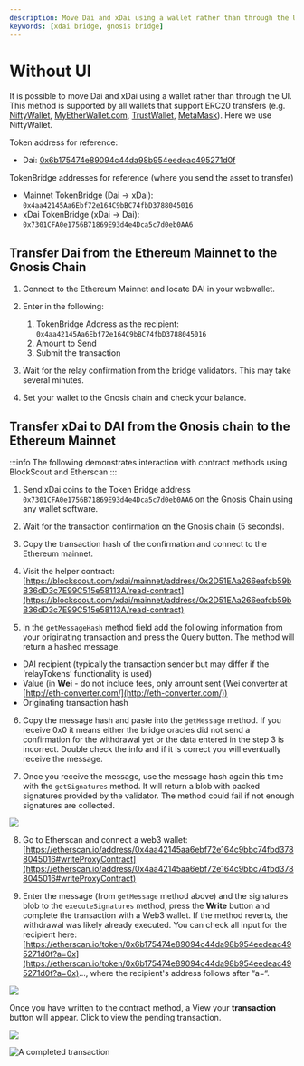 ```yaml
---
description: Move Dai and xDai using a wallet rather than through the UI. This method is supported by all wallets that support ERC20 transfers.
keywords: [xdai bridge, gnosis bridge]
---
```


# Without UI

It is possible to move Dai and xDai using a wallet rather than through the UI. This method is supported by all wallets that support ERC20 transfers (e.g. [NiftyWallet](https://chrome.google.com/webstore/detail/nifty-wallet/jbdaocneiiinmjbjlgalhcelgbejmnid?hl=en), [MyEtherWallet.com](http://myetherwallet.com/), [TrustWallet](https://trustwallet.com/), [MetaMask](https://metamask.io/)). Here we use NiftyWallet.

Token address for reference:

* Dai: [0x6b175474e89094c44da98b954eedeac495271d0f](https://etherscan.io/token/0x6b175474e89094c44da98b954eedeac495271d0f)

TokenBridge addresses for reference (where you send the asset to transfer)

* Mainnet TokenBridge (Dai -> xDai): `0x4aa42145Aa6Ebf72e164C9bBC74fbD3788045016`
* xDai TokenBridge (xDai -> Dai): `0x7301CFA0e1756B71869E93d4e4Dca5c7d0eb0AA6`

## Transfer Dai from the Ethereum Mainnet to the Gnosis Chain

1. Connect to the Ethereum Mainnet and locate DAI in your webwallet.

2. Enter in the following:

    1. TokenBridge Address as the recipient: `0x4aa42145Aa6Ebf72e164C9bBC74fbD3788045016`
    2. Amount to Send
    3. Submit the transaction

3. Wait for the relay confirmation from the bridge validators. This may take several minutes.

4. Set your wallet to the Gnosis chain and check your balance.


## Transfer xDai to DAI from the Gnosis chain to the Ethereum Mainnet

:::info
The following demonstrates interaction with contract methods using BlockScout and Etherscan
:::

1. Send xDai coins to the Token Bridge address `0x7301CFA0e1756B71869E93d4e4Dca5c7d0eb0AA6` on the Gnosis Сhain using any wallet software.

2. Wait for the transaction confirmation on the Gnosis chain (5 seconds).

3. Copy the transaction hash of the confirmation and connect to the Ethereum mainnet.

4. Visit the helper contract: [https://blockscout.com/xdai/mainnet/address/0x2D51EAa266eafcb59bB36dD3c7E99C515e58113A/read-contract](https://blockscout.com/xdai/mainnet/address/0x2D51EAa266eafcb59bB36dD3c7E99C515e58113A/read-contract)

5. In the `getMessageHash` method field add the following information from your originating transaction and press the Query button. The method will return a hashed message.

* DAI recipient (typically the transaction sender but may differ if the ‘relayTokens’ functionality is used)
* Value (in **Wei** - do not include fees, only amount sent (Wei converter at [http://eth-converter.com/](http://eth-converter.com/))
* Originating transaction hash

6. Copy the message hash and paste into the `getMessage` method. If you receive 0x0 it means either the bridge oracles did not send a confirmation for the withdrawal yet or the data entered in the step 3 is incorrect. Double check the info and if it is correct you will eventually receive the message.

7. Once you receive the message, use the message hash again this time with the `getSignatures` method. It will return a blob with packed signatures provided by the validator. The method could fail if not enough signatures are collected.

![](/img/bridges/xdaibridge/blockscout1.jpg)

8. Go to Etherscan and connect a web3 wallet: [https://etherscan.io/address/0x4aa42145aa6ebf72e164c9bbc74fbd3788045016#writeProxyContract](https://etherscan.io/address/0x4aa42145aa6ebf72e164c9bbc74fbd3788045016#writeProxyContract)

9. Enter the message (from `getMessage` method above) and the signatures blob to the `executeSignatures` method, press the **Write** button and complete the transaction with a Web3 wallet. If the method reverts, the withdrawal was likely already executed. You can check all input for the recipient here: [https://etherscan.io/token/0x6b175474e89094c44da98b954eedeac495271d0f?a=0x](https://etherscan.io/token/0x6b175474e89094c44da98b954eedeac495271d0f?a=0x)..., where the recipient's address follows after “a=“.

![](/img/bridges/xdaibridge/etherscan1.jpg)

Once you have written to the contract method, a View your **transaction** button will appear. Click to view the pending transaction.

![](/img/bridges/xdaibridge/etherscan3.jpg)

![A completed transaction](/img/bridges/xdaibridge/etherscan2.jpg)
